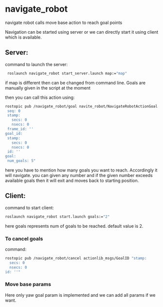 # navigate_robot
navigate robot calls move base action to reach goal points

Navigation can be started using server or we can directly start it  using client which  is available.

## Server:
 command to launch the server:
 ```bash
  roslaunch navigate_robot start_server.launch map:="map"
  ```
 if map is different then can be changed from command line.
 Goals  are manually given in the script at the moment
 
 then you can call this action using:
 ```bash
 rostopic pub /navigate_robot/goal navite_robot/NavigateRobotActionGoal "header:
  seq: 0
  stamp:
    secs: 0
    nsecs: 0
  frame_id: ''
goal_id:
  stamp:
    secs: 0
    nsecs: 0
  id: ''
goal:
  num_goals: 5"
 ```
 here you have to mention how many goals you want to reach. Accordingly it will navigate. you can given any number and if the given number exceeds available goals then it will exit and moves back to starting position.
 
 
 ## Client:
command to start client:
```bash
roslaunch navigate_robot start.launch goals:="2"
```

here goals represents num of goals to be reached. default value is 2.

### To cancel goals

command:
```bash
rostopic pub /navigate_robot/cancel actionlib_msgs/GoalID "stamp:
  secs: 0
  nsecs: 0
id: ''"
```
### Move base params
Here only yaw goal param is implemented and we can add all params if we want.

